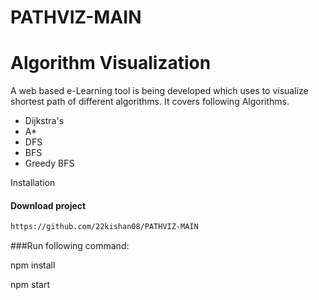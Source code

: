 # PATHVIZ-MAIN
<html>
<head>
</head>
<body>
    <h1>Algorithm Visualization</h1>
    <div>
    A web based e-Learning tool is being developed which uses to visualize shortest path of different algorithms. It covers following Algorithms.
        <ul>
            <li>Dijkstra's</li>
            <li>A*</li>
            <li>DFS</li>
            <li>BFS</li>
            <li>Greedy BFS</li>
        </ul>
    </div>
</body>
</html




### Installation 

#### Download project

```bash
https://github.com/22kishan08/PATHVIZ-MAIN
```


###Run following command: 

npm install

npm start

